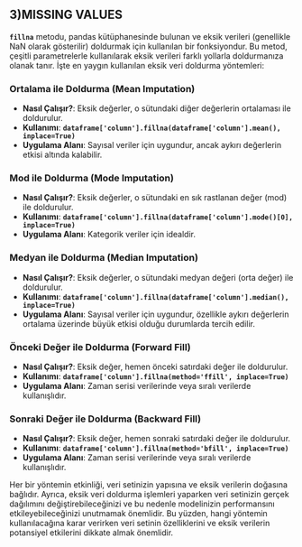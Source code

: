 ## 3)MISSING VALUES

**`fillna`** metodu, pandas kütüphanesinde bulunan ve eksik verileri (genellikle NaN olarak gösterilir) doldurmak için kullanılan bir fonksiyondur. Bu metod, çeşitli parametrelerle kullanılarak eksik verileri farklı yollarla doldurmanıza olanak tanır. İşte en yaygın kullanılan eksik veri doldurma yöntemleri:

### **Ortalama ile Doldurma (Mean Imputation)**

- **Nasıl Çalışır?**: Eksik değerler, o sütundaki diğer değerlerin ortalaması ile doldurulur.
- **Kullanımı**: **`dataframe['column'].fillna(dataframe['column'].mean(), inplace=True)`**
- **Uygulama Alanı**: Sayısal veriler için uygundur, ancak aykırı değerlerin etkisi altında kalabilir.

### **Mod ile Doldurma (Mode Imputation)**

- **Nasıl Çalışır?**: Eksik değerler, o sütundaki en sık rastlanan değer (mod) ile doldurulur.
- **Kullanımı**: **`dataframe['column'].fillna(dataframe['column'].mode()[0], inplace=True)`**
- **Uygulama Alanı**: Kategorik veriler için idealdir.

### **Medyan ile Doldurma (Median Imputation)**

- **Nasıl Çalışır?**: Eksik değerler, o sütundaki medyan değeri (orta değer) ile doldurulur.
- **Kullanımı**: **`dataframe['column'].fillna(dataframe['column'].median(), inplace=True)`**
- **Uygulama Alanı**: Sayısal veriler için uygundur, özellikle aykırı değerlerin ortalama üzerinde büyük etkisi olduğu durumlarda tercih edilir.

### **Önceki Değer ile Doldurma (Forward Fill)**

- **Nasıl Çalışır?**: Eksik değer, hemen önceki satırdaki değer ile doldurulur.
- **Kullanımı**: **`dataframe['column'].fillna(method='ffill', inplace=True)`**
- **Uygulama Alanı**: Zaman serisi verilerinde veya sıralı verilerde kullanışlıdır.

### **Sonraki Değer ile Doldurma (Backward Fill)**

- **Nasıl Çalışır?**: Eksik değer, hemen sonraki satırdaki değer ile doldurulur.
- **Kullanımı**: **`dataframe['column'].fillna(method='bfill', inplace=True)`**
- **Uygulama Alanı**: Zaman serisi verilerinde veya sıralı verilerde kullanışlıdır.

Her bir yöntemin etkinliği, veri setinizin yapısına ve eksik verilerin doğasına bağlıdır. Ayrıca, eksik veri doldurma işlemleri yaparken veri setinizin gerçek dağılımını değiştirebileceğinizi ve bu nedenle modelinizin performansını etkileyebileceğinizi unutmamak önemlidir. Bu yüzden, hangi yöntemin kullanılacağına karar verirken veri setinin özelliklerini ve eksik verilerin potansiyel etkilerini dikkate almak önemlidir.
